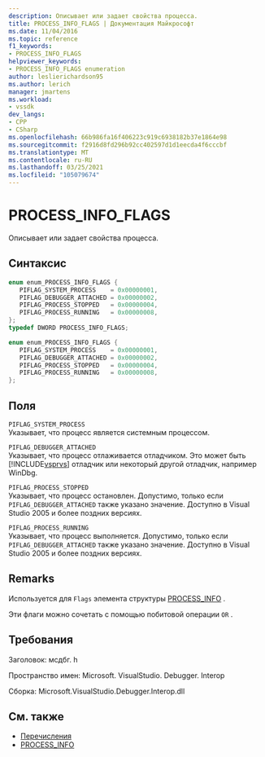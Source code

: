```yaml
---
description: Описывает или задает свойства процесса.
title: PROCESS_INFO_FLAGS | Документация Майкрософт
ms.date: 11/04/2016
ms.topic: reference
f1_keywords:
- PROCESS_INFO_FLAGS
helpviewer_keywords:
- PROCESS_INFO_FLAGS enumeration
author: leslierichardson95
ms.author: lerich
manager: jmartens
ms.workload:
- vssdk
dev_langs:
- CPP
- CSharp
ms.openlocfilehash: 66b986fa16f406223c919c6938182b37e1864e98
ms.sourcegitcommit: f2916d8fd296b92cc402597d1d1eecda4f6cccbf
ms.translationtype: MT
ms.contentlocale: ru-RU
ms.lasthandoff: 03/25/2021
ms.locfileid: "105079674"
---
```

# <a name="process_info_flags"></a>PROCESS_INFO_FLAGS

Описывает или задает свойства процесса.

## <a name="syntax"></a>Синтаксис

```cpp
enum enum_PROCESS_INFO_FLAGS { 
   PIFLAG_SYSTEM_PROCESS    = 0x00000001,
   PIFLAG_DEBUGGER_ATTACHED = 0x00000002,
   PIFLAG_PROCESS_STOPPED   = 0x00000004,
   PIFLAG_PROCESS_RUNNING   = 0x00000008,
};
typedef DWORD PROCESS_INFO_FLAGS;
```

```csharp
enum enum_PROCESS_INFO_FLAGS { 
   PIFLAG_SYSTEM_PROCESS    = 0x00000001,
   PIFLAG_DEBUGGER_ATTACHED = 0x00000002,
   PIFLAG_PROCESS_STOPPED   = 0x00000004,
   PIFLAG_PROCESS_RUNNING   = 0x00000008,
};
```

## <a name="fields"></a>Поля

`PIFLAG_SYSTEM_PROCESS`\
Указывает, что процесс является системным процессом.

`PIFLAG_DEBUGGER_ATTACHED`\
Указывает, что процесс отлаживается отладчиком. Это может быть [!INCLUDE[vsprvs](../../../code-quality/includes/vsprvs_md.md)] отладчик или некоторый другой отладчик, например WinDbg.

`PIFLAG_PROCESS_STOPPED`\
Указывает, что процесс остановлен. Допустимо, только если `PIFLAG_DEBUGGER_ATTACHED` также указано значение. Доступно в Visual Studio 2005 и более поздних версиях.

`PIFLAG_PROCESS_RUNNING`\
Указывает, что процесс выполняется. Допустимо, только если `PIFLAG_DEBUGGER_ATTACHED` также указано значение. Доступно в Visual Studio 2005 и более поздних версиях.

## <a name="remarks"></a>Remarks

Используется для `Flags` элемента структуры [PROCESS_INFO](../../../extensibility/debugger/reference/process-info.md) .

Эти флаги можно сочетать с помощью побитовой операции `OR` .

## <a name="requirements"></a>Требования

Заголовок: мсдбг. h

Пространство имен: Microsoft. VisualStudio. Debugger. Interop

Сборка: Microsoft.VisualStudio.Debugger.Interop.dll

## <a name="see-also"></a>См. также

- [Перечисления](../../../extensibility/debugger/reference/enumerations-visual-studio-debugging.md)
- [PROCESS_INFO](../../../extensibility/debugger/reference/process-info.md)
